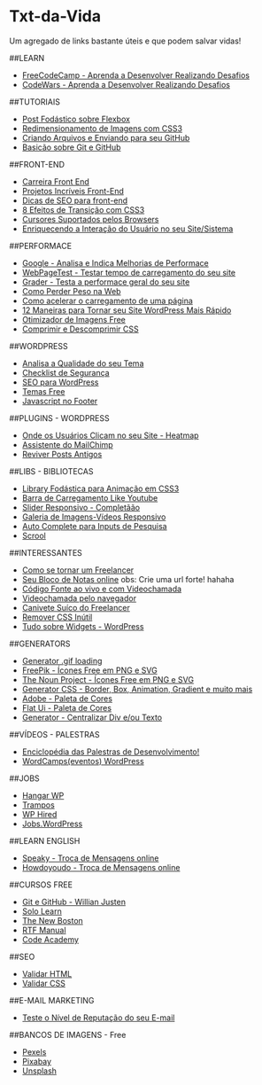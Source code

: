 # Txt-da-Vida
Um agregado de links bastante úteis e que podem salvar vidas!

##LEARN
- <a href="https://www.freecodecamp.com">FreeCodeCamp - Aprenda a Desenvolver Realizando Desafios</a>
- <a href="https://www.codewars.com/">CodeWars - Aprenda a Desenvolver Realizando Desafios</a>


##TUTORIAIS
- <a href="http://desenvolvimentoparaweb.com/css/flexbox/">Post Fodástico sobre Flexbox</a>
- <a href="http://loopinfinito.com.br/2014/05/27/miniaturas-simplificadas-com-css3/" target="_blank">Redimensionamento de Imagens com CSS3</a>
- <a href="http://gabsferreira.com/criando-e-enviando-arquivos-para-seu-repositorio-no-github/">Criando Arquivos e Enviando para seu GitHub</a>
- <a href="http://tableless.com.br/tudo-que-voce-queria-saber-sobre-git-e-github-mas-tinha-vergonha-de-perguntar/">Basicão sobre Git e GitHub</a>


##FRONT-END
- <a href="https://github.com/woliveiras/front-end-career/blob/master/translations/pt-br/README.md" target="_blank">Carreira Front End</a>
- <a href="http://tympanus.net/codrops/">Projetos Incríveis Front-End</a>
- <a href="http://tableless.com.br/dicas-de-seo-para-front-end/" target="_blank">Dicas de SEO para front-end</a>
- <a href="http://wime.com.br/2015/08/21/8-efeitos-de-transicao-em-css3-css3-transitions/" target="_blank">8 Efeitos de Transição com CSS3</a>
- <a href="https://developer.mozilla.org/pt-BR/docs/Web/CSS/cursor" target="_blank">Cursores Suportados pelos Browsers</a>
- <a href="http://blog.caelum.com.br/enriquecendo-seus-sistemas-com-microinteractions/" target="_blank">Enriquecendo a Interação do Usuário no seu Site/Sistema</a>


##PERFORMACE
- <a href="https://developers.google.com/speed/pagespeed/" target="_blank">Google - Analisa e Indica Melhorias de Performace</a>
- <a href="http://www.webpagetest.org/" target="_blank">WebPageTest - Testar tempo de carregamento do seu site</a>
- <a href="https://website.grader.com">Grader - Testa a performace geral do seu site</a>
- <a href="https://browserdiet.com/pt/" target="_blank">Como Perder Peso na Web</a>
- <a href="http://blog.caelum.com.br/performance-web-no-mundo-real-porque-o-site-do-alura-voa/" target="_blank">Como acelerar o carregamento de uma página</a> 
- <a href="https://www.sitepoint.com/12-ways-to-speed-up-your-wordpress-website/" target="_blank">12 Maneiras para Tornar seu Site WordPress Mais Rápido</a> 
- <a href="https://tinypng.com/" target="_blank">Otimizador de Imagens Free</a>
- <a href="http://herramientas-online.com/comprimir-descomprimir-css.html" target="_blank">Comprimir e Descomprimir CSS</a>



##WORDPRESS
- <a href="http://themecheck.org/" target="_blank">Analisa a Qualidade do seu Tema</a>
- <a href="http://wpsecuritychecklist.org/br/items/" target="_blank">Checklist de Segurança</a>
- <a href="https://yoast.com/wordpress-seo/">SEO para WordPress</a>
- <a href="https://justfreethemes.com/">Temas Free</a>
- <a href="http://speedrak.com/blog/how-to-move-javascripts-to-the-footer-in-wordpress/">Javascript no Footer</a>



##PLUGINS - WORDPRESS
- <a href="https://wordpress.org/plugins/heatmap-for-wp/" target="_blank">Onde os Usuários Clicam no seu Site - Heatmap</a>
- <a href="https://wordpress.org/plugins/chimpmate/" target="_blank">Assistente do MailChimp</a>
- <a href="https://wordpress.org/plugins/tweet-old-post/" target="_blank">Reviver Posts Antigos</a>


##LIBS - BIBLIOTECAS
- <a href="https://daneden.github.io/animate.css/" target="_blank">Library Fodástica para Animação em CSS3</a>
- <a href="http://ricostacruz.com/nprogress/">Barra de Carregamento Like Youtube</a>
- <a href="http://idangero.us/swiper/">Slider Responsivo - Completãão</a>
- <a href="https://blueimp.github.io/Gallery/">Galeria de Imagens-Vídeos Responsivo</a>
- <a href="http://www.runningcoder.org/jquerytypeahead/demo">Auto Complete para Inputs de Pesquisa</a>
- <a href="https://github.com/cferdinandi/smooth-scroll">Scrool</a>


##INTERESSANTES
- <a href="https://www.quora.com/How-do-I-become-a-freelance-web-developer" tarfet="_blank">Como se tornar um Freelancer</a>
- <a href="http://dontpad.com/" target="_blank">Seu Bloco de Notas online</a> obs: Crie uma url forte! hahaha
- <a href="https://codeshare.io" target="_blank">Código Fonte ao vivo e com Videochamada</a>
- <a href="https://appear.in/" target="_blank">Videochamada pelo navegador</a>
- <a href="http://blog.umbler.com/br/ferramentas-para-freelancers-dicas-para-um-trabalho-mais-eficaz/">Canivete Suíco do Freelancer</a>
- <a href="https://uncss-online.com">Remover CSS Inútil</a>
- <a href="http://felipeelia.com.br/wordpress-tudo-sobre-widgets/">Tudo sobre Widgets - WordPress</a>

##GENERATORS
- <a href="http://loading.io/" target="_blank">Generator .gif loading</a>
- <a href="http://www.freepik.com/">FreePik - Ícones Free em PNG e SVG</a>
- <a href="http://thenounproject.com" target="_blank">The Noun Project - Ícones Free em PNG e SVG</a>
- <a href="http://css3gen.com/" target="_blank">Generator CSS - Border, Box, Animation, Gradient e muito mais</a> 
- <a href="https://color.adobe.com/pt/create/color-wheel/" target="_blank">Adobe - Paleta de Cores</a>
- <a href="https://flatuicolors.com/">Flat Ui - Paleta de Cores</a>
- <a href="http://howtocenterincss.com/" target="_blank">Generator - Centralizar Div e/ou Texto</a>


##VÍDEOS - PALESTRAS
- <a href="http://free-time.github.io/">Enciclopédia das Palestras de Desenvolvimento!</a>
- <a href="http://wordpress.tv">WordCamps(eventos) WordPress</a>

##JOBS
- <a href="https://hangarwp.com/" target="_blank">Hangar WP</a>
- <a href="http://trampos.co/" target="_blank">Trampos</a>
- <a href="http://www.wphired.com/" target="_blank">WP Hired</a>
- <a href="http://jobs.wordpress.net/" target="_blank">Jobs.WordPress</a>

##LEARN ENGLISH
- <a href="https://www.speaky.com" target="_blank">Speaky - Troca de Mensagens online</a>
- <a href="https://howdoyou.do" target="_blank">Howdoyoudo - Troca de Mensagens online</a>


##CURSOS FREE
- <a href="http://willianjusten.teachable.com/p/git-e-github-para-iniciantes">Git e GitHub - Willian Justen</a>
- <a href="https://www.sololearn.com" target="_blank">Solo Learn</a>
- <a href="https://thenewboston.com/index.php" target="_blank">The New Boston</a>
- <a href="http://www.rtfmanual.io/" target="_blank">RTF Manual</a>
- <a href="https://www.codecademy.com/learn/all" target="_blank">Code Academy</a>


##SEO
- <a href="https://validator.w3.org/" target="_blank">Validar HTML</a>
- <a href="https://jigsaw.w3.org/css-validator/" target="_blank">Validar CSS</a>


##E-MAIL MARKETING
- <a href="https://www.mail-tester.com/" target="_blank">Teste o Nível de Reputação do seu E-mail</a>

##BANCOS DE IMAGENS - Free
- <a href="https://www.pexels.com/">Pexels</a>
- <a href="https://pixabay.com/">Pixabay</a>
- <a href="https://unsplash.com/">Unsplash</a>
